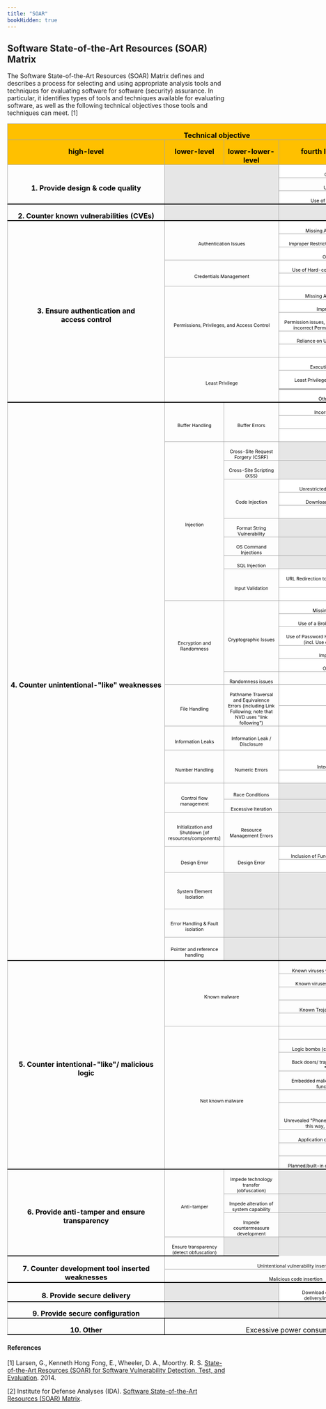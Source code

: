 ```yaml
---
title: "SOAR"
bookHidden: true
---
```

## Software State-of-the-Art Resources (SOAR) Matrix

The Software State-of-the-Art Resources (SOAR) Matrix defines and describes a process for selecting and using appropriate analysis tools and techniques for evaluating software for software (security) assurance. In particular, it identifies types of tools and techniques available for evaluating software, as well as the following technical objectives those tools and techniques can meet. [1]

<div align="center">
        <table class="table table-responsive" style="width:562.35pt;margin-left:-.25pt;border-collapse:collapse">
          <tr style="height:10.75pt">
            <td width=750 colspan=4 valign=top style="width:562.35pt;border:solid #A6A6A6 1.0pt;
border-right:solid windowtext 1.5pt;background:#FFC000;padding:0in 5.4pt 0in 5.4pt;
height:10.75pt">
              <p class=MsoNormal align=center style="margin-bottom:0in;margin-bottom:.0001pt;
text-align:center;line-height:normal"><b><span style="color:black">Technical
                    objective</span></b></p>
            </td>
          </tr>
          <tr style="height:32.35pt">
            <td width=180 valign=top style="width:134.85pt;border:solid #A6A6A6 1.0pt;
border-top:none;background:#FFC000;padding:0in 5.4pt 0in 5.4pt;height:32.35pt">
              <p class=MsoNormal align=center style="margin-bottom:0in;margin-bottom:.0001pt;
text-align:center;line-height:normal"><b><span style="color:black">high-level</span></b></p>
            </td>
            <td width=84 valign=top style="width:63.0pt;border-top:none;border-left:none;
border-bottom:solid #A6A6A6 1.0pt;border-right:solid #A6A6A6 1.0pt;
background:#FFC000;padding:0in 5.4pt 0in 5.4pt;height:32.35pt">
              <p class=MsoNormal align=center style="margin-bottom:0in;margin-bottom:.0001pt;
text-align:center;line-height:normal"><b><span style="color:black">lower-level</span></b></p>
            </td>
            <td width=162 valign=top style="width:121.5pt;border-top:none;border-left:
none;border-bottom:solid #A6A6A6 1.0pt;border-right:solid #A6A6A6 1.0pt;
background:#FFC000;padding:0in 5.4pt 0in 5.4pt;height:32.35pt">
              <p class=MsoNormal align=center style="margin-bottom:0in;margin-bottom:.0001pt;
text-align:center;line-height:normal"><b><span style="color:black">lower-lower-level</span></b></p>
            </td>
            <td width=324 valign=top style="width:243.0pt;border-top:none;border-left:
none;border-bottom:solid #A6A6A6 1.0pt;border-right:solid windowtext 1.5pt;
background:#FFC000;padding:0in 5.4pt 0in 5.4pt;height:32.35pt">
              <p class=MsoNormal align=center style="margin-bottom:0in;margin-bottom:.0001pt;
text-align:center;line-height:normal"><b><span style="color:black">fourth
                    level, based on specific weaknesses)</span></b></p>
            </td>
          </tr>
          <tr style="height:2.5pt">
            <td width=180 rowspan=3 style="width:134.85pt;border-top:none;border-left:
solid #A6A6A6 1.0pt;border-bottom:solid black 1.5pt;border-right:solid #A6A6A6 1.0pt;
padding:0in 5.4pt 0in 5.4pt;height:2.5pt">
              <p class=MsoNormal align=center style="margin-bottom:0in;margin-bottom:.0001pt;
text-align:center;line-height:normal"><b><span style="color:black">1. Provide
                    design &amp; code quality</span></b></p>
            </td>
            <td width=246 colspan=2 rowspan=3 style="width:184.5pt;border-top:none;
border-left:none;border-bottom:solid black 1.5pt;border-right:solid #A6A6A6 1.0pt;
background:#E6E6E6;padding:0in 5.4pt 0in 5.4pt;height:2.5pt"></td>
            <td width=324 valign=bottom style="width:243.0pt;border-top:none;border-left:
none;border-bottom:solid #A6A6A6 1.0pt;border-right:solid windowtext 1.5pt;
background:white;padding:0in 5.4pt 0in 5.4pt;height:2.5pt">
              <p class=MsoNormal align=center style="margin-bottom:0in;margin-bottom:.0001pt;
text-align:center;line-height:normal"><span style="font-size:8.0pt;
color:black">General: Failure to adhere</span></p>
            </td>
          </tr>
          <tr style="height:6.15pt">
            <td width=324 valign=bottom style="width:243.0pt;border-top:none;border-left:
none;border-bottom:solid #A6A6A6 1.0pt;border-right:solid windowtext 1.5pt;
padding:0in 5.4pt 0in 5.4pt;height:6.15pt">
              <p class=MsoNormal align=center style="margin-bottom:0in;margin-bottom:.0001pt;
text-align:center;line-height:normal"><span style="font-size:8.0pt;
color:black">Use of Obsolete Functions</span></p>
            </td>
          </tr>
          <tr style="height:2.5pt">
            <td width=324 valign=bottom style="width:243.0pt;border-top:none;border-left:
none;border-bottom:solid windowtext 1.5pt;border-right:solid windowtext 1.5pt;
background:white;padding:0in 5.4pt 0in 5.4pt;height:2.5pt">
              <p class=MsoNormal align=center style="margin-bottom:0in;margin-bottom:.0001pt;
text-align:center;line-height:normal"><span style="font-size:8.0pt;
color:black">Use of Potentially Dangerous Function</span></p>
            </td>
          </tr>
          <tr style="height:10.65pt">
            <td width=180 style="width:134.85pt;border-top:none;border-left:solid #A6A6A6 1.0pt;
border-bottom:solid windowtext 1.5pt;border-right:solid #A6A6A6 1.0pt;
padding:0in 5.4pt 0in 5.4pt;height:10.65pt">
              <p class=MsoNormal align=center style="margin-bottom:0in;margin-bottom:.0001pt;
text-align:center;line-height:normal"><b><span style="color:black">2. Counter
                    known vulnerabilities (CVEs)</span></b></p>
            </td>
            <td width=246 nowrap colspan=2 valign=bottom style="width:184.5pt;border-top:
none;border-left:none;border-bottom:solid windowtext 1.5pt;border-right:solid #A6A6A6 1.0pt;
background:#E6E6E6;padding:0in 5.4pt 0in 5.4pt;height:10.65pt"></td>
            <td width=324 valign=bottom style="width:243.0pt;border-top:none;border-left:
none;border-bottom:solid windowtext 1.5pt;border-right:solid windowtext 1.5pt;
background:#E6E6E6;padding:0in 5.4pt 0in 5.4pt;height:10.65pt"></td>
          </tr>
          <tr style="height:2.5pt">
            <td width=180 rowspan=13 style="width:134.85pt;border-top:none;border-left:
solid #A6A6A6 1.0pt;border-bottom:solid black 1.5pt;border-right:solid #A6A6A6 1.0pt;
padding:0in 5.4pt 0in 5.4pt;height:2.5pt">
              <p class=MsoNormal align=center style="margin-bottom:0in;margin-bottom:.0001pt;
text-align:center;line-height:normal"><b><span style="color:black">3. Ensure
                    authentication and<br>
                    access control</span></b></p>
            </td>
            <td width=246 colspan=2 rowspan=3 style="width:184.5pt;border-top:none;
border-left:none;border-bottom:solid #A6A6A6 1.0pt;border-right:solid #A6A6A6 1.0pt;
padding:0in 5.4pt 0in 5.4pt;height:2.5pt">
              <p class=MsoNormal align=center style="margin-bottom:0in;margin-bottom:.0001pt;
text-align:center;line-height:normal"><span style="font-size:8.0pt;
color:black">Authentication Issues</span></p>
            </td>
            <td width=324 valign=bottom style="width:243.0pt;border-top:none;border-left:
none;border-bottom:solid #A6A6A6 1.0pt;border-right:solid windowtext 1.5pt;
background:white;padding:0in 5.4pt 0in 5.4pt;height:2.5pt">
              <p class=MsoNormal align=center style="margin-bottom:0in;margin-bottom:.0001pt;
text-align:center;line-height:normal"><span style="font-size:8.0pt;
color:black">Missing Authentication for Critical Function</span></p>
            </td>
          </tr>
          <tr style="height:6.6pt">
            <td width=324 valign=bottom style="width:243.0pt;border-top:none;border-left:
none;border-bottom:solid #A6A6A6 1.0pt;border-right:solid windowtext 1.5pt;
background:white;padding:0in 5.4pt 0in 5.4pt;height:6.6pt">
              <p class=MsoNormal align=center style="margin-bottom:0in;margin-bottom:.0001pt;
text-align:center;line-height:normal"><span style="font-size:8.0pt;
color:black">Improper Restriction of Excessive Authentication Attempts</span></p>
            </td>
          </tr>
          <tr style="height:2.5pt">
            <td width=324 valign=bottom style="width:243.0pt;border-top:none;border-left:
none;border-bottom:solid #A6A6A6 1.0pt;border-right:solid windowtext 1.5pt;
background:white;padding:0in 5.4pt 0in 5.4pt;height:2.5pt">
              <p class=MsoNormal align=center style="margin-bottom:0in;margin-bottom:.0001pt;
text-align:center;line-height:normal"><span style="font-size:8.0pt;
color:black">Other authentication issues</span></p>
            </td>
          </tr>
          <tr style="height:7.5pt">
            <td width=246 colspan=2 rowspan=2 style="width:184.5pt;border-top:none;
border-left:none;border-bottom:solid #A6A6A6 1.0pt;border-right:solid #A6A6A6 1.0pt;
padding:0in 5.4pt 0in 5.4pt;height:7.5pt">
              <p class=MsoNormal align=center style="margin-bottom:0in;margin-bottom:.0001pt;
text-align:center;line-height:normal"><span style="font-size:8.0pt;
color:black">Credentials Management</span></p>
            </td>
            <td width=324 valign=bottom style="width:243.0pt;border-top:none;border-left:
none;border-bottom:solid #A6A6A6 1.0pt;border-right:solid windowtext 1.5pt;
background:white;padding:0in 5.4pt 0in 5.4pt;height:7.5pt">
              <p class=MsoNormal align=center style="margin-bottom:0in;margin-bottom:.0001pt;
text-align:center;line-height:normal"><span style="font-size:8.0pt;
color:black">Use of Hard-coded Credentials (Not put in maliciously)</span></p>
            </td>
          </tr>
          <tr style="height:9.75pt">
            <td width=324 valign=bottom style="width:243.0pt;border-top:none;border-left:
none;border-bottom:solid #A6A6A6 1.0pt;border-right:solid windowtext 1.5pt;
background:white;padding:0in 5.4pt 0in 5.4pt;height:9.75pt">
              <p class=MsoNormal align=center style="margin-bottom:0in;margin-bottom:.0001pt;
text-align:center;line-height:normal"><span style="font-size:8.0pt;
color:black">Other credential issues</span></p>
            </td>
          </tr>
          <tr style="height:3.0pt">
            <td width=246 colspan=2 rowspan=5 style="width:184.5pt;border-top:none;
border-left:none;border-bottom:solid #A6A6A6 1.0pt;border-right:solid #A6A6A6 1.0pt;
padding:0in 5.4pt 0in 5.4pt;height:3.0pt">
              <p class=MsoNormal align=center style="margin-bottom:0in;margin-bottom:.0001pt;
text-align:center;line-height:normal"><span style="font-size:8.0pt;
color:black">Permissions, Privileges, and Access Control</span></p>
            </td>
            <td width=324 valign=bottom style="width:243.0pt;border-top:none;border-left:
none;border-bottom:solid #A6A6A6 1.0pt;border-right:solid windowtext 1.5pt;
background:white;padding:0in 5.4pt 0in 5.4pt;height:3.0pt">
              <p class=MsoNormal align=center style="margin-bottom:0in;margin-bottom:.0001pt;
text-align:center;line-height:normal"><span style="font-size:8.0pt;
color:black">Missing Authorization {Also - design issue}</span></p>
            </td>
          </tr>
          <tr style="height:2.5pt">
            <td width=324 valign=bottom style="width:243.0pt;border-top:none;border-left:
none;border-bottom:solid #A6A6A6 1.0pt;border-right:solid windowtext 1.5pt;
background:white;padding:0in 5.4pt 0in 5.4pt;height:2.5pt">
              <p class=MsoNormal align=center style="margin-bottom:0in;margin-bottom:.0001pt;
text-align:center;line-height:normal"><span style="font-size:8.0pt;
color:black">Improper/Incorrect Authorization</span></p>
            </td>
          </tr>
          <tr style="height:7.5pt">
            <td width=324 valign=bottom style="width:243.0pt;border-top:none;border-left:
none;border-bottom:solid #A6A6A6 1.0pt;border-right:solid windowtext 1.5pt;
background:white;padding:0in 5.4pt 0in 5.4pt;height:7.5pt">
              <p class=MsoNormal align=center style="margin-bottom:0in;margin-bottom:.0001pt;
text-align:center;line-height:normal"><span style="font-size:8.0pt;
color:black">Permission issues, including incorrect default permissions and
                  incorrect Permission Assignment for Critical Resource</span></p>
            </td>
          </tr>
          <tr style="height:2.5pt">
            <td width=324 valign=bottom style="width:243.0pt;border-top:none;border-left:
none;border-bottom:solid #A6A6A6 1.0pt;border-right:solid windowtext 1.5pt;
background:white;padding:0in 5.4pt 0in 5.4pt;height:2.5pt">
              <p class=MsoNormal align=center style="margin-bottom:0in;margin-bottom:.0001pt;
text-align:center;line-height:normal"><span style="font-size:8.0pt;
color:black">Reliance on Untrusted Inputs in a Security Decision</span></p>
            </td>
          </tr>
          <tr style="height:2.5pt">
            <td width=324 valign=bottom style="width:243.0pt;border-top:none;border-left:
none;border-bottom:solid #A6A6A6 1.0pt;border-right:solid windowtext 1.5pt;
background:white;padding:0in 5.4pt 0in 5.4pt;height:2.5pt">
              <p class=MsoNormal align=center style="margin-bottom:0in;margin-bottom:.0001pt;
text-align:center;line-height:normal"><span style="font-size:8.0pt;
color:black">Other failure to enforce</span></p>
            </td>
          </tr>
          <tr style="height:4.35pt">
            <td width=246 colspan=2 rowspan=3 style="width:184.5pt;border-top:none;
border-left:none;border-bottom:solid black 1.5pt;border-right:solid #A6A6A6 1.0pt;
padding:0in 5.4pt 0in 5.4pt;height:4.35pt">
              <p class=MsoNormal align=center style="margin-bottom:0in;margin-bottom:.0001pt;
text-align:center;line-height:normal"><span style="font-size:8.0pt;
color:black">Least Privilege</span></p>
            </td>
            <td width=324 valign=bottom style="width:243.0pt;border-top:none;border-left:
none;border-bottom:solid #A6A6A6 1.0pt;border-right:solid windowtext 1.5pt;
background:white;padding:0in 5.4pt 0in 5.4pt;height:4.35pt">
              <p class=MsoNormal align=center style="margin-bottom:0in;margin-bottom:.0001pt;
text-align:center;line-height:normal"><span style="font-size:8.0pt;
color:black">Execution with Unnecessary Privileges</span></p>
            </td>
          </tr>
          <tr style="height:6.15pt">
            <td width=324 valign=bottom style="width:243.0pt;border-top:none;border-left:
none;border-bottom:solid windowtext 1.0pt;border-right:solid windowtext 1.5pt;
background:white;padding:0in 5.4pt 0in 5.4pt;height:6.15pt">
              <p class=MsoNormal align=center style="margin-bottom:0in;margin-bottom:.0001pt;
text-align:center;line-height:normal"><span style="font-size:8.0pt;
color:black">Least Privilege violation [in implementation, including
                  grandfathering]</span></p>
            </td>
          </tr>
          <tr style="height:12.0pt">
            <td width=324 valign=bottom style="width:243.0pt;border-top:none;border-left:
none;border-bottom:solid windowtext 1.5pt;border-right:solid windowtext 1.5pt;
background:white;padding:0in 5.4pt 0in 5.4pt;height:12.0pt">
              <p class=MsoNormal align=center style="margin-bottom:0in;margin-bottom:.0001pt;
text-align:center;line-height:normal"><span style="font-size:8.0pt;
color:black">Other privilege/sandbox issues</span></p>
            </td>
          </tr>
          <tr style="height:12.9pt">
            <td width=180 nowrap rowspan=32 style="width:134.85pt;border-top:none;
border-left:solid #A6A6A6 1.0pt;border-bottom:solid black 1.5pt;border-right:
solid #A6A6A6 1.0pt;padding:0in 5.4pt 0in 5.4pt;height:12.9pt">
              <p class=MsoNormal align=center style="margin-bottom:0in;margin-bottom:.0001pt;
text-align:center;line-height:normal"><b><span style="color:black">4. Counter
                    unintentional-"like" weaknesses</span></b></p>
            </td>
            <td width=84 rowspan=3 style="width:63.0pt;border-top:none;border-left:none;
border-bottom:solid #A6A6A6 1.0pt;border-right:solid #A6A6A6 1.0pt;
padding:0in 5.4pt 0in 5.4pt;height:12.9pt">
              <p class=MsoNormal align=center style="margin-bottom:0in;margin-bottom:.0001pt;
text-align:center;line-height:normal"><span style="font-size:8.0pt;
color:black">Buffer Handling</span></p>
            </td>
            <td width=162 rowspan=3 style="width:121.5pt;border-top:none;border-left:
none;border-bottom:solid #A6A6A6 1.0pt;border-right:solid #A6A6A6 1.0pt;
padding:0in 5.4pt 0in 5.4pt;height:12.9pt">
              <p class=MsoNormal align=center style="margin-bottom:0in;margin-bottom:.0001pt;
text-align:center;line-height:normal"><span style="font-size:8.0pt;
color:black">Buffer Errors</span></p>
            </td>
            <td width=324 valign=bottom style="width:243.0pt;border-top:none;border-left:
none;border-bottom:solid #A6A6A6 1.0pt;border-right:solid windowtext 1.5pt;
background:white;padding:0in 5.4pt 0in 5.4pt;height:12.9pt">
              <p class=MsoNormal align=center style="margin-bottom:0in;margin-bottom:.0001pt;
text-align:center;line-height:normal"><span style="font-size:8.0pt;
color:black">Incorrect Calculation of Buffer Size</span></p>
            </td>
          </tr>
          <tr style="height:12.0pt">
            <td width=324 valign=bottom style="width:243.0pt;border-top:none;border-left:
none;border-bottom:solid #A6A6A6 1.0pt;border-right:solid windowtext 1.5pt;
background:white;padding:0in 5.4pt 0in 5.4pt;height:12.0pt">
              <p class=MsoNormal align=center style="margin-bottom:0in;margin-bottom:.0001pt;
text-align:center;line-height:normal"><span style="font-size:8.0pt;
color:black">Classic Buffer Overflow</span></p>
            </td>
          </tr>
          <tr style="height:7.5pt">
            <td width=324 valign=bottom style="width:243.0pt;border-top:none;border-left:
none;border-bottom:solid #A6A6A6 1.0pt;border-right:solid windowtext 1.5pt;
background:white;padding:0in 5.4pt 0in 5.4pt;height:7.5pt">
              <p class=MsoNormal align=center style="margin-bottom:0in;margin-bottom:.0001pt;
text-align:center;line-height:normal"><span style="font-size:8.0pt;
color:black">Other</span></p>
            </td>
          </tr>
          <tr style="height:7.5pt">
            <td width=84 rowspan=10 style="width:63.0pt;border-top:none;border-left:none;
border-bottom:solid #A6A6A6 1.0pt;border-right:solid #A6A6A6 1.0pt;
padding:0in 5.4pt 0in 5.4pt;height:7.5pt">
              <p class=MsoNormal align=center style="margin-bottom:0in;margin-bottom:.0001pt;
text-align:center;line-height:normal"><span style="font-size:8.0pt;
color:black">Injection</span></p>
            </td>
            <td width=162 style="width:121.5pt;border-top:none;border-left:none;
border-bottom:solid #A6A6A6 1.0pt;border-right:solid #A6A6A6 1.0pt;
padding:0in 5.4pt 0in 5.4pt;height:7.5pt">
              <p class=MsoNormal align=center style="margin-bottom:0in;margin-bottom:.0001pt;
text-align:center;line-height:normal"><span style="font-size:8.0pt;
color:black">Cross-Site Request Forgery (CSRF)</span></p>
            </td>
            <td width=324 valign=bottom style="width:243.0pt;border-top:none;border-left:
none;border-bottom:solid #A6A6A6 1.0pt;border-right:solid windowtext 1.5pt;
background:#E6E6E6;padding:0in 5.4pt 0in 5.4pt;height:7.5pt"></td>
          </tr>
          <tr style="height:2.5pt">
            <td width=162 style="width:121.5pt;border-top:none;border-left:none;
border-bottom:solid #A6A6A6 1.0pt;border-right:solid #A6A6A6 1.0pt;
padding:0in 5.4pt 0in 5.4pt;height:2.5pt">
              <p class=MsoNormal align=center style="margin-bottom:0in;margin-bottom:.0001pt;
text-align:center;line-height:normal"><span style="font-size:8.0pt;
color:black">Cross-Site Scripting (XSS)</span></p>
            </td>
            <td width=324 valign=bottom style="width:243.0pt;border-top:none;border-left:
none;border-bottom:solid #A6A6A6 1.0pt;border-right:solid windowtext 1.5pt;
background:#E6E6E6;padding:0in 5.4pt 0in 5.4pt;height:2.5pt"></td>
          </tr>
          <tr style="height:2.5pt">
            <td width=162 rowspan=3 style="width:121.5pt;border-top:none;border-left:
none;border-bottom:solid #A6A6A6 1.0pt;border-right:solid #A6A6A6 1.0pt;
padding:0in 5.4pt 0in 5.4pt;height:2.5pt">
              <p class=MsoNormal align=center style="margin-bottom:0in;margin-bottom:.0001pt;
text-align:center;line-height:normal"><span style="font-size:8.0pt;
color:black">Code Injection</span></p>
            </td>
            <td width=324 valign=bottom style="width:243.0pt;border-top:none;border-left:
none;border-bottom:solid #A6A6A6 1.0pt;border-right:solid windowtext 1.5pt;
background:white;padding:0in 5.4pt 0in 5.4pt;height:2.5pt">
              <p class=MsoNormal align=center style="margin-bottom:0in;margin-bottom:.0001pt;
text-align:center;line-height:normal"><span style="font-size:8.0pt;
color:black">Unrestricted Upload of File with Dangerous Type</span></p>
            </td>
          </tr>
          <tr style="height:12.0pt">
            <td width=324 valign=bottom style="width:243.0pt;border-top:none;border-left:
none;border-bottom:solid #A6A6A6 1.0pt;border-right:solid windowtext 1.5pt;
background:white;padding:0in 5.4pt 0in 5.4pt;height:12.0pt">
              <p class=MsoNormal align=center style="margin-bottom:0in;margin-bottom:.0001pt;
text-align:center;line-height:normal"><span style="font-size:8.0pt;
color:black">Download of Code Without Integrity Check</span></p>
            </td>
          </tr>
          <tr style="height:2.5pt">
            <td width=324 valign=bottom style="width:243.0pt;border-top:none;border-left:
none;border-bottom:solid #A6A6A6 1.0pt;border-right:solid windowtext 1.5pt;
background:white;padding:0in 5.4pt 0in 5.4pt;height:2.5pt">
              <p class=MsoNormal align=center style="margin-bottom:0in;margin-bottom:.0001pt;
text-align:center;line-height:normal"><span style="font-size:8.0pt;
color:black">Other code injection</span></p>
            </td>
          </tr>
          <tr style="height:2.5pt">
            <td width=162 style="width:121.5pt;border-top:none;border-left:none;
border-bottom:solid #A6A6A6 1.0pt;border-right:solid #A6A6A6 1.0pt;
padding:0in 5.4pt 0in 5.4pt;height:2.5pt">
              <p class=MsoNormal align=center style="margin-bottom:0in;margin-bottom:.0001pt;
text-align:center;line-height:normal"><span style="font-size:8.0pt;
color:black">Format String Vulnerability</span></p>
            </td>
            <td width=324 valign=bottom style="width:243.0pt;border-top:none;border-left:
none;border-bottom:solid #A6A6A6 1.0pt;border-right:solid windowtext 1.5pt;
background:#E6E6E6;padding:0in 5.4pt 0in 5.4pt;height:2.5pt"></td>
          </tr>
          <tr style="height:2.5pt">
            <td width=162 style="width:121.5pt;border-top:none;border-left:none;
border-bottom:solid #A6A6A6 1.0pt;border-right:solid #A6A6A6 1.0pt;
padding:0in 5.4pt 0in 5.4pt;height:2.5pt">
              <p class=MsoNormal align=center style="margin-bottom:0in;margin-bottom:.0001pt;
text-align:center;line-height:normal"><span style="font-size:8.0pt;
color:black">OS Command Injections</span></p>
            </td>
            <td width=324 valign=bottom style="width:243.0pt;border-top:none;border-left:
none;border-bottom:solid #A6A6A6 1.0pt;border-right:solid windowtext 1.5pt;
background:#E6E6E6;padding:0in 5.4pt 0in 5.4pt;height:2.5pt"></td>
          </tr>
          <tr style="height:2.5pt">
            <td width=162 style="width:121.5pt;border-top:none;border-left:none;
border-bottom:solid #A6A6A6 1.0pt;border-right:solid #A6A6A6 1.0pt;
padding:0in 5.4pt 0in 5.4pt;height:2.5pt">
              <p class=MsoNormal align=center style="margin-bottom:0in;margin-bottom:.0001pt;
text-align:center;line-height:normal"><span style="font-size:8.0pt;
color:black">SQL Injection</span></p>
            </td>
            <td width=324 valign=bottom style="width:243.0pt;border-top:none;border-left:
none;border-bottom:solid #A6A6A6 1.0pt;border-right:solid windowtext 1.5pt;
background:#E6E6E6;padding:0in 5.4pt 0in 5.4pt;height:2.5pt"></td>
          </tr>
          <tr style="height:7.5pt">
            <td width=162 rowspan=2 style="width:121.5pt;border-top:none;border-left:
none;border-bottom:solid #A6A6A6 1.0pt;border-right:solid #A6A6A6 1.0pt;
padding:0in 5.4pt 0in 5.4pt;height:7.5pt">
              <p class=MsoNormal align=center style="margin-bottom:0in;margin-bottom:.0001pt;
text-align:center;line-height:normal"><span style="font-size:8.0pt;
color:black">Input Validation</span></p>
            </td>
            <td width=324 valign=bottom style="width:243.0pt;border-top:none;border-left:
none;border-bottom:solid #A6A6A6 1.0pt;border-right:solid windowtext 1.5pt;
background:white;padding:0in 5.4pt 0in 5.4pt;height:7.5pt">
              <p class=MsoNormal align=center style="margin-bottom:0in;margin-bottom:.0001pt;
text-align:center;line-height:normal"><span style="font-size:8.0pt;
color:black">URL Redirection to Untrusted Site ("Open Redirect") [child of
                  CWE-20]</span></p>
            </td>
          </tr>
          <tr style="height:8.4pt">
            <td width=324 valign=bottom style="width:243.0pt;border-top:none;border-left:
none;border-bottom:solid #A6A6A6 1.0pt;border-right:solid windowtext 1.5pt;
background:white;padding:0in 5.4pt 0in 5.4pt;height:8.4pt">
              <p class=MsoNormal align=center style="margin-bottom:0in;margin-bottom:.0001pt;
text-align:center;line-height:normal"><span style="font-size:8.0pt;
color:black">Other input validation</span></p>
            </td>
          </tr>
          <tr style="height:2.5pt">
            <td width=84 rowspan=6 style="width:63.0pt;border-top:none;border-left:none;
border-bottom:solid #A6A6A6 1.0pt;border-right:solid #A6A6A6 1.0pt;
padding:0in 5.4pt 0in 5.4pt;height:2.5pt">
              <p class=MsoNormal align=center style="margin-bottom:0in;margin-bottom:.0001pt;
text-align:center;line-height:normal"><span style="font-size:8.0pt;
color:black">Encryption and Randomness</span></p>
            </td>
            <td width=162 rowspan=5 style="width:121.5pt;border-top:none;border-left:
none;border-bottom:solid #A6A6A6 1.0pt;border-right:solid #A6A6A6 1.0pt;
padding:0in 5.4pt 0in 5.4pt;height:2.5pt">
              <p class=MsoNormal align=center style="margin-bottom:0in;margin-bottom:.0001pt;
text-align:center;line-height:normal"><span style="font-size:8.0pt;
color:black">Cryptographic Issues</span></p>
            </td>
            <td width=324 valign=bottom style="width:243.0pt;border-top:none;border-left:
none;border-bottom:solid #A6A6A6 1.0pt;border-right:solid windowtext 1.5pt;
background:white;padding:0in 5.4pt 0in 5.4pt;height:2.5pt">
              <p class=MsoNormal align=center style="margin-bottom:0in;margin-bottom:.0001pt;
text-align:center;line-height:normal"><span style="font-size:8.0pt;
color:black">Missing Encryption of Sensitive Data</span></p>
            </td>
          </tr>
          <tr style="height:7.5pt">
            <td width=324 valign=bottom style="width:243.0pt;border-top:none;border-left:
none;border-bottom:solid #A6A6A6 1.0pt;border-right:solid windowtext 1.5pt;
background:white;padding:0in 5.4pt 0in 5.4pt;height:7.5pt">
              <p class=MsoNormal align=center style="margin-bottom:0in;margin-bottom:.0001pt;
text-align:center;line-height:normal"><span style="font-size:8.0pt;
color:black">Use of a Broken or Risky Cryptographic Algorithm</span></p>
            </td>
          </tr>
          <tr style="height:17.85pt">
            <td width=324 valign=bottom style="width:243.0pt;border-top:none;border-left:
none;border-bottom:solid #A6A6A6 1.0pt;border-right:solid windowtext 1.5pt;
background:white;padding:0in 5.4pt 0in 5.4pt;height:17.85pt">
              <p class=MsoNormal align=center style="margin-bottom:0in;margin-bottom:.0001pt;
text-align:center;line-height:normal"><span style="font-size:8.0pt;
color:black">Use of Password Hash With Insufficient Computational Effort
                  (incl. Use of a One-Way Hash without a Salt)</span></p>
            </td>
          </tr>
          <tr style="height:2.5pt">
            <td width=324 valign=bottom style="width:243.0pt;border-top:none;border-left:
none;border-bottom:solid #A6A6A6 1.0pt;border-right:solid windowtext 1.5pt;
background:white;padding:0in 5.4pt 0in 5.4pt;height:2.5pt">
              <p class=MsoNormal align=center style="margin-bottom:0in;margin-bottom:.0001pt;
text-align:center;line-height:normal"><span style="font-size:8.0pt;
color:black">Improper Certificate Validation</span></p>
            </td>
          </tr>
          <tr style="height:2.5pt">
            <td width=324 valign=bottom style="width:243.0pt;border-top:none;border-left:
none;border-bottom:solid #A6A6A6 1.0pt;border-right:solid windowtext 1.5pt;
background:white;padding:0in 5.4pt 0in 5.4pt;height:2.5pt">
              <p class=MsoNormal align=center style="margin-bottom:0in;margin-bottom:.0001pt;
text-align:center;line-height:normal"><span style="font-size:8.0pt;
color:black">Other cryptographic issues</span></p>
            </td>
          </tr>
          <tr style="height:4.35pt">
            <td width=162 style="width:121.5pt;border-top:none;border-left:none;
border-bottom:solid #A6A6A6 1.0pt;border-right:solid #A6A6A6 1.0pt;
padding:0in 5.4pt 0in 5.4pt;height:4.35pt">
              <p class=MsoNormal align=center style="margin-bottom:0in;margin-bottom:.0001pt;
text-align:center;line-height:normal"><span style="font-size:8.0pt;
color:black">Randomness issues</span></p>
            </td>
            <td width=324 nowrap valign=bottom style="width:243.0pt;border:none;
border-right:solid windowtext 1.5pt;padding:0in 5.4pt 0in 5.4pt;height:4.35pt"></td>
          </tr>
          <tr style="height:6.15pt">
            <td width=84 rowspan=2 style="width:63.0pt;border-top:none;border-left:none;
border-bottom:solid #A6A6A6 1.0pt;border-right:solid #A6A6A6 1.0pt;
padding:0in 5.4pt 0in 5.4pt;height:6.15pt">
              <p class=MsoNormal align=center style="margin-bottom:0in;margin-bottom:.0001pt;
text-align:center;line-height:normal"><span style="font-size:8.0pt;
color:black">File Handling</span></p>
            </td>
            <td width=162 rowspan=2 style="width:121.5pt;border-top:none;border-left:
none;border-bottom:solid #A6A6A6 1.0pt;border-right:solid #A6A6A6 1.0pt;
padding:0in 5.4pt 0in 5.4pt;height:6.15pt">
              <p class=MsoNormal align=center style="margin-bottom:0in;margin-bottom:.0001pt;
text-align:center;line-height:normal"><span style="font-size:8.0pt;
color:black">Pathname Traversal and Equivalence Errors (including Link
                  Following; note that NVD uses &quot;link following&quot;)</span></p>
            </td>
            <td width=324 valign=bottom style="width:243.0pt;border-top:solid #A6A6A6 1.0pt;
border-left:none;border-bottom:solid #A6A6A6 1.0pt;border-right:solid windowtext 1.5pt;
background:white;padding:0in 5.4pt 0in 5.4pt;height:6.15pt">
              <p class=MsoNormal align=center style="margin-bottom:0in;margin-bottom:.0001pt;
text-align:center;line-height:normal"><span style="font-size:8.0pt;
color:black">Path Traversal</span></p>
            </td>
          </tr>
          <tr style="height:9.75pt">
            <td width=324 valign=bottom style="width:243.0pt;border-top:none;border-left:
none;border-bottom:solid #A6A6A6 1.0pt;border-right:solid windowtext 1.5pt;
background:white;padding:0in 5.4pt 0in 5.4pt;height:9.75pt">
              <p class=MsoNormal align=center style="margin-bottom:0in;margin-bottom:.0001pt;
text-align:center;line-height:normal"><span style="font-size:8.0pt;
color:black">Other</span></p>
            </td>
          </tr>
          <tr style="height:41.25pt">
            <td width=84 style="width:63.0pt;border-top:none;border-left:none;border-bottom:
solid #A6A6A6 1.0pt;border-right:solid #A6A6A6 1.0pt;padding:0in 5.4pt 0in 5.4pt;
height:41.25pt">
              <p class=MsoNormal align=center style="margin-bottom:0in;margin-bottom:.0001pt;
text-align:center;line-height:normal"><span style="font-size:8.0pt;
color:black">Information Leaks</span></p>
            </td>
            <td width=162 style="width:121.5pt;border-top:none;border-left:none;
border-bottom:solid #A6A6A6 1.0pt;border-right:solid #A6A6A6 1.0pt;
padding:0in 5.4pt 0in 5.4pt;height:41.25pt">
              <p class=MsoNormal align=center style="margin-bottom:0in;margin-bottom:.0001pt;
text-align:center;line-height:normal"><span style="font-size:8.0pt;
color:black">Information Leak / Disclosure</span></p>
            </td>
            <td width=324 valign=bottom style="width:243.0pt;border-top:none;border-left:
none;border-bottom:solid #A6A6A6 1.0pt;border-right:solid windowtext 1.5pt;
background:white;padding:0in 5.4pt 0in 5.4pt;height:41.25pt"></td>
          </tr>
          <tr style="height:34.5pt">
            <td width=84 rowspan=2 style="width:63.0pt;border-top:none;border-left:none;
border-bottom:solid #A6A6A6 1.0pt;border-right:solid #A6A6A6 1.0pt;
padding:0in 5.4pt 0in 5.4pt;height:34.5pt">
              <p class=MsoNormal align=center style="margin-bottom:0in;margin-bottom:.0001pt;
text-align:center;line-height:normal"><span style="font-size:8.0pt;
color:black">Number Handling</span></p>
            </td>
            <td width=162 rowspan=2 style="width:121.5pt;border-top:none;border-left:
none;border-bottom:solid #A6A6A6 1.0pt;border-right:solid #A6A6A6 1.0pt;
padding:0in 5.4pt 0in 5.4pt;height:34.5pt">
              <p class=MsoNormal align=center style="margin-bottom:0in;margin-bottom:.0001pt;
text-align:center;line-height:normal"><span style="font-size:8.0pt;
color:black">Numeric Errors</span></p>
            </td>
            <td width=324 valign=bottom style="width:243.0pt;border-top:none;border-left:
none;border-bottom:solid #A6A6A6 1.0pt;border-right:solid windowtext 1.5pt;
background:white;padding:0in 5.4pt 0in 5.4pt;height:34.5pt">
              <p class=MsoNormal align=center style="margin-bottom:0in;margin-bottom:.0001pt;
text-align:center;line-height:normal"><span style="font-size:8.0pt;
color:black">Integer Overflow or Wraparound</span></p>
            </td>
          </tr>
          <tr style="height:2.5pt">
            <td width=324 valign=bottom style="width:243.0pt;border-top:none;border-left:
none;border-bottom:solid #A6A6A6 1.0pt;border-right:solid windowtext 1.5pt;
background:white;padding:0in 5.4pt 0in 5.4pt;height:2.5pt">
              <p class=MsoNormal align=center style="margin-bottom:0in;margin-bottom:.0001pt;
text-align:center;line-height:normal"><span style="font-size:8.0pt;
color:black">Other</span></p>
            </td>
          </tr>
          <tr style="height:27.75pt">
            <td width=84 rowspan=2 style="width:63.0pt;border-top:none;border-left:none;
border-bottom:solid #A6A6A6 1.0pt;border-right:solid #A6A6A6 1.0pt;
padding:0in 5.4pt 0in 5.4pt;height:27.75pt">
              <p class=MsoNormal align=center style="margin-bottom:0in;margin-bottom:.0001pt;
text-align:center;line-height:normal"><span style="font-size:8.0pt;
color:black">Control flow management</span></p>
            </td>
            <td width=162 style="width:121.5pt;border-top:none;border-left:none;
border-bottom:solid #A6A6A6 1.0pt;border-right:solid #A6A6A6 1.0pt;
padding:0in 5.4pt 0in 5.4pt;height:27.75pt">
              <p class=MsoNormal align=center style="margin-bottom:0in;margin-bottom:.0001pt;
text-align:center;line-height:normal"><span style="font-size:8.0pt;
color:black">Race Conditions</span></p>
            </td>
            <td width=324 valign=bottom style="width:243.0pt;border-top:none;border-left:
none;border-bottom:solid #A6A6A6 1.0pt;border-right:solid windowtext 1.5pt;
background:#E6E6E6;padding:0in 5.4pt 0in 5.4pt;height:27.75pt"></td>
          </tr>
          <tr style="height:2.5pt">
            <td width=162 style="width:121.5pt;border-top:none;border-left:none;
border-bottom:solid #A6A6A6 1.0pt;border-right:solid #A6A6A6 1.0pt;
padding:0in 5.4pt 0in 5.4pt;height:2.5pt">
              <p class=MsoNormal align=center style="margin-bottom:0in;margin-bottom:.0001pt;
text-align:center;line-height:normal"><span style="font-size:8.0pt;
color:black">Excessive Iteration</span></p>
            </td>
            <td width=324 valign=bottom style="width:243.0pt;border-top:none;border-left:
none;border-bottom:solid #A6A6A6 1.0pt;border-right:solid windowtext 1.5pt;
background:#E6E6E6;padding:0in 5.4pt 0in 5.4pt;height:2.5pt"></td>
          </tr>
          <tr style="height:58.35pt">
            <td width=84 style="width:63.0pt;border-top:none;border-left:none;border-bottom:
solid #A6A6A6 1.0pt;border-right:solid #A6A6A6 1.0pt;padding:0in 5.4pt 0in 5.4pt;
height:58.35pt">
              <p class=MsoNormal align=center style="margin-bottom:0in;margin-bottom:.0001pt;
text-align:center;line-height:normal"><span style="font-size:8.0pt;
color:black">Initialization and Shutdown [of resources/components]</span></p>
            </td>
            <td width=162 style="width:121.5pt;border-top:none;border-left:none;
border-bottom:solid #A6A6A6 1.0pt;border-right:solid #A6A6A6 1.0pt;
padding:0in 5.4pt 0in 5.4pt;height:58.35pt">
              <p class=MsoNormal align=center style="margin-bottom:0in;margin-bottom:.0001pt;
text-align:center;line-height:normal"><span style="font-size:8.0pt;
color:black">Resource Management Errors</span></p>
            </td>
            <td width=324 valign=bottom style="width:243.0pt;border-top:none;border-left:
none;border-bottom:solid #A6A6A6 1.0pt;border-right:solid windowtext 1.5pt;
background:#E6E6E6;padding:0in 5.4pt 0in 5.4pt;height:58.35pt"></td>
          </tr>
          <tr style="height:12.9pt">
            <td width=84 rowspan=2 style="width:63.0pt;border-top:none;border-left:none;
border-bottom:solid #A6A6A6 1.0pt;border-right:solid #A6A6A6 1.0pt;
padding:0in 5.4pt 0in 5.4pt;height:12.9pt">
              <p class=MsoNormal align=center style="margin-bottom:0in;margin-bottom:.0001pt;
text-align:center;line-height:normal"><span style="font-size:8.0pt;
color:black">Design Error</span></p>
            </td>
            <td width=162 rowspan=2 style="width:121.5pt;border-top:none;border-left:
none;border-bottom:solid #A6A6A6 1.0pt;border-right:solid #A6A6A6 1.0pt;
padding:0in 5.4pt 0in 5.4pt;height:12.9pt">
              <p class=MsoNormal align=center style="margin-bottom:0in;margin-bottom:.0001pt;
text-align:center;line-height:normal"><span style="font-size:8.0pt;
color:black">Design Error</span></p>
            </td>
            <td width=324 valign=bottom style="width:243.0pt;border-top:none;border-left:
none;border-bottom:solid #A6A6A6 1.0pt;border-right:solid windowtext 1.5pt;
background:white;padding:0in 5.4pt 0in 5.4pt;height:12.9pt">
              <p class=MsoNormal align=center style="margin-bottom:0in;margin-bottom:.0001pt;
text-align:center;line-height:normal"><span style="font-size:8.0pt;
color:black">Inclusion of Functionality from Untrusted Control Sphere</span></p>
            </td>
          </tr>
          <tr style="height:8.4pt">
            <td width=324 valign=bottom style="width:243.0pt;border-top:none;border-left:
none;border-bottom:solid #A6A6A6 1.0pt;border-right:solid windowtext 1.5pt;
background:white;padding:0in 5.4pt 0in 5.4pt;height:8.4pt">
              <p class=MsoNormal align=center style="margin-bottom:0in;margin-bottom:.0001pt;
text-align:center;line-height:normal"><span style="font-size:8.0pt;
color:black">Other design errors</span></p>
            </td>
          </tr>
          <tr style="height:63.0pt">
            <td width=84 style="width:63.0pt;border-top:none;border-left:none;border-bottom:
solid #A6A6A6 1.0pt;border-right:solid #A6A6A6 1.0pt;padding:0in 5.4pt 0in 5.4pt;
height:63.0pt">
              <p class=MsoNormal align=center style="margin-bottom:0in;margin-bottom:.0001pt;
text-align:center;line-height:normal"><span style="font-size:8.0pt;
color:black">System Element Isolation</span></p>
            </td>
            <td width=162 style="width:121.5pt;border-top:none;border-left:none;
border-bottom:solid #A6A6A6 1.0pt;border-right:solid #A6A6A6 1.0pt;
background:#E6E6E6;padding:0in 5.4pt 0in 5.4pt;height:63.0pt"></td>
            <td width=324 valign=bottom style="width:243.0pt;border-top:none;border-left:
none;border-bottom:solid #A6A6A6 1.0pt;border-right:solid windowtext 1.5pt;
background:#E6E6E6;padding:0in 5.4pt 0in 5.4pt;height:63.0pt"></td>
          </tr>
          <tr style="height:48.4pt">
            <td width=84 style="width:63.0pt;border-top:none;border-left:none;border-bottom:
solid #A6A6A6 1.0pt;border-right:solid #A6A6A6 1.0pt;padding:0in 5.4pt 0in 5.4pt;
height:48.4pt">
              <p class=MsoNormal align=center style="margin-bottom:0in;margin-bottom:.0001pt;
text-align:center;line-height:normal"><span style="font-size:8.0pt;
color:black">Error Handling &amp; Fault isolation</span></p>
            </td>
            <td width=162 valign=bottom style="width:121.5pt;border-top:none;border-left:
none;border-bottom:solid #A6A6A6 1.0pt;border-right:solid #A6A6A6 1.0pt;
background:#E6E6E6;padding:0in 5.4pt 0in 5.4pt;height:48.4pt"></td>
            <td width=324 valign=bottom style="width:243.0pt;border-top:none;border-left:
none;border-bottom:solid #A6A6A6 1.0pt;border-right:solid windowtext 1.5pt;
background:#E6E6E6;padding:0in 5.4pt 0in 5.4pt;height:48.4pt"></td>
          </tr>
          <tr style="height:40.5pt">
            <td width=84 style="width:63.0pt;border-top:none;border-left:none;border-bottom:
solid windowtext 1.5pt;border-right:solid #A6A6A6 1.0pt;padding:0in 5.4pt 0in 5.4pt;
height:40.5pt">
              <p class=MsoNormal align=center style="margin-bottom:0in;margin-bottom:.0001pt;
text-align:center;line-height:normal"><span style="font-size:8.0pt;
color:black">Pointer and reference handling</span></p>
            </td>
            <td width=162 valign=bottom style="width:121.5pt;border-top:none;border-left:
none;border-bottom:solid windowtext 1.5pt;border-right:solid #A6A6A6 1.0pt;
background:#E6E6E6;padding:0in 5.4pt 0in 5.4pt;height:40.5pt"></td>
            <td width=324 valign=bottom style="width:243.0pt;border-top:none;border-left:
none;border-bottom:solid windowtext 1.5pt;border-right:solid windowtext 1.5pt;
background:#E6E6E6;padding:0in 5.4pt 0in 5.4pt;height:40.5pt"></td>
          </tr>
          <tr style="height:2.5pt">
            <td width=180 rowspan=14 style="width:134.85pt;border-top:none;border-left:
solid #A6A6A6 1.0pt;border-bottom:solid black 1.5pt;border-right:solid #A6A6A6 1.0pt;
padding:0in 5.4pt 0in 5.4pt;height:2.5pt">
              <p class=MsoNormal align=center style="margin-bottom:0in;margin-bottom:.0001pt;
text-align:center;line-height:normal"><b><span style="color:black">5. Counter
                    intentional-&quot;like&quot;/ malicious logic</span></b></p>
            </td>
            <td width=246 colspan=2 rowspan=5 style="width:184.5pt;border-top:none;
border-left:none;border-bottom:solid #A6A6A6 1.0pt;border-right:solid #A6A6A6 1.0pt;
padding:0in 5.4pt 0in 5.4pt;height:2.5pt">
              <p class=MsoNormal align=center style="margin-bottom:0in;margin-bottom:.0001pt;
text-align:center;line-height:normal"><span style="font-size:8.0pt;
color:black">Known malware</span></p>
            </td>
            <td width=324 valign=top style="width:243.0pt;border-top:none;border-left:
none;border-bottom:solid #A6A6A6 1.0pt;border-right:solid windowtext 1.5pt;
padding:0in 5.4pt 0in 5.4pt;height:2.5pt">
              <p class=MsoNormal align=center style="margin-bottom:0in;margin-bottom:.0001pt;
text-align:center;line-height:normal"><span style="font-size:8.0pt;
color:black">Known viruses without polymorphic/metamorphic code</span></p>
            </td>
          </tr>
          <tr style="height:2.5pt">
            <td width=324 valign=bottom style="width:243.0pt;border-top:none;border-left:
none;border-bottom:solid #A6A6A6 1.0pt;border-right:solid windowtext 1.5pt;
padding:0in 5.4pt 0in 5.4pt;height:2.5pt">
              <p class=MsoNormal align=center style="margin-bottom:0in;margin-bottom:.0001pt;
text-align:center;line-height:normal"><span style="font-size:8.0pt;
color:black">Known viruses with polymorphic/metamorphic code</span></p>
            </td>
          </tr>
          <tr style="height:2.5pt">
            <td width=324 valign=bottom style="width:243.0pt;border-top:none;border-left:
none;border-bottom:solid #A6A6A6 1.0pt;border-right:solid windowtext 1.5pt;
padding:0in 5.4pt 0in 5.4pt;height:2.5pt">
              <p class=MsoNormal align=center style="margin-bottom:0in;margin-bottom:.0001pt;
text-align:center;line-height:normal"><span style="font-size:8.0pt;
color:black">Known Worms</span></p>
            </td>
          </tr>
          <tr style="height:2.5pt">
            <td width=324 valign=bottom style="width:243.0pt;border-top:none;border-left:
none;border-bottom:solid #A6A6A6 1.0pt;border-right:solid windowtext 1.5pt;
padding:0in 5.4pt 0in 5.4pt;height:2.5pt">
              <p class=MsoNormal align=center style="margin-bottom:0in;margin-bottom:.0001pt;
text-align:center;line-height:normal"><span style="font-size:8.0pt;
color:black">Known Trojan horses (rootkits, key loggers, etc.)</span></p>
            </td>
          </tr>
          <tr style="height:2.5pt">
            <td width=324 valign=bottom style="width:243.0pt;border-top:none;border-left:
none;border-bottom:solid #A6A6A6 1.0pt;border-right:solid windowtext 1.5pt;
padding:0in 5.4pt 0in 5.4pt;height:2.5pt">
              <p class=MsoNormal align=center style="margin-bottom:0in;margin-bottom:.0001pt;
text-align:center;line-height:normal"><span style="font-size:8.0pt;
color:black">Other</span></p>
            </td>
          </tr>
          <tr style="height:2.5pt">
            <td width=246 colspan=2 rowspan=9 style="width:184.5pt;border-top:none;
border-left:none;border-bottom:solid black 1.5pt;border-right:solid #A6A6A6 1.0pt;
padding:0in 5.4pt 0in 5.4pt;height:2.5pt">
              <p class=MsoNormal align=center style="margin-bottom:0in;margin-bottom:.0001pt;
text-align:center;line-height:normal"><span style="font-size:8.0pt;
color:black">Not known malware</span></p>
            </td>
            <td width=324 valign=bottom style="width:243.0pt;border-top:none;border-left:
none;border-bottom:solid #A6A6A6 1.0pt;border-right:solid windowtext 1.5pt;
padding:0in 5.4pt 0in 5.4pt;height:2.5pt">
              <p class=MsoNormal align=center style="margin-bottom:0in;margin-bottom:.0001pt;
text-align:center;line-height:normal"><span style="font-size:8.0pt;
color:black">Time bombs</span></p>
            </td>
          </tr>
          <tr style="height:7.5pt">
            <td width=324 valign=bottom style="width:243.0pt;border-top:none;border-left:
none;border-bottom:solid #A6A6A6 1.0pt;border-right:solid windowtext 1.5pt;
padding:0in 5.4pt 0in 5.4pt;height:7.5pt">
              <p class=MsoNormal align=center style="margin-bottom:0in;margin-bottom:.0001pt;
text-align:center;line-height:normal"><span style="font-size:8.0pt;
color:black">Logic bombs (condition other than time triggers failure)</span></p>
            </td>
          </tr>
          <tr style="height:3.0pt">
            <td width=324 valign=bottom style="width:243.0pt;border-top:none;border-left:
none;border-bottom:solid #A6A6A6 1.0pt;border-right:solid windowtext 1.5pt;
padding:0in 5.4pt 0in 5.4pt;height:3.0pt">
              <p class=MsoNormal align=center style="margin-bottom:0in;margin-bottom:.0001pt;
text-align:center;line-height:normal"><span style="font-size:8.0pt;
color:black">Back doors/ trap doors (ways to get in, e.g., ports, fixed
                  *undoc* passwords, etc.)</span></p>
            </td>
          </tr>
          <tr style="height:9.75pt">
            <td width=324 valign=bottom style="width:243.0pt;border-top:none;border-left:
none;border-bottom:solid #A6A6A6 1.0pt;border-right:solid windowtext 1.5pt;
padding:0in 5.4pt 0in 5.4pt;height:9.75pt">
              <p class=MsoNormal align=center style="margin-bottom:0in;margin-bottom:.0001pt;
text-align:center;line-height:normal"><span style="font-size:8.0pt;
color:black">Embedded malicious logic, e.g., Trojan horse (additional
                  functionality not desired by user)</span></p>
            </td>
          </tr>
          <tr style="height:2.5pt">
            <td width=324 valign=bottom style="width:243.0pt;border-top:none;border-left:
none;border-bottom:solid #A6A6A6 1.0pt;border-right:solid windowtext 1.5pt;
padding:0in 5.4pt 0in 5.4pt;height:2.5pt">
              <p class=MsoNormal align=center style="margin-bottom:0in;margin-bottom:.0001pt;
text-align:center;line-height:normal"><span style="font-size:8.0pt;
color:black">Spyware</span></p>
            </td>
          </tr>
          <tr style="height:45.75pt">
            <td width=324 valign=bottom style="width:243.0pt;border-top:none;border-left:
none;border-bottom:solid #A6A6A6 1.0pt;border-right:solid windowtext 1.5pt;
padding:0in 5.4pt 0in 5.4pt;height:45.75pt">
              <p class=MsoNormal align=center style="margin-bottom:0in;margin-bottom:.0001pt;
text-align:center;line-height:normal"><span style="font-size:8.0pt;
color:black">Unrevealed &quot;Phone home&quot; control (Note: Updates can be
                  used this way, but are not necessarily malicious)</span></p>
            </td>
          </tr>
          <tr style="height:23.25pt">
            <td width=324 valign=bottom style="width:243.0pt;border:none;border-right:
solid windowtext 1.5pt;padding:0in 5.4pt 0in 5.4pt;height:23.25pt">
              <p class=MsoNormal align=center style="margin-bottom:0in;margin-bottom:.0001pt;
text-align:center;line-height:normal"><span style="font-size:8.0pt;
color:black">Application collusion (other than covert channels)</span></p>
            </td>
          </tr>
          <tr style="height:2.5pt">
            <td width=324 valign=bottom style="width:243.0pt;border-top:solid #A6A6A6 1.0pt;
border-left:none;border-bottom:none;border-right:solid windowtext 1.5pt;
padding:0in 5.4pt 0in 5.4pt;height:2.5pt">
              <p class=MsoNormal align=center style="margin-bottom:0in;margin-bottom:.0001pt;
text-align:center;line-height:normal"><span style="font-size:8.0pt;
color:black">Covert channel</span></p>
            </td>
          </tr>
          <tr style="height:2.5pt">
            <td width=324 valign=bottom style="width:243.0pt;border-top:solid #A6A6A6 1.0pt;
border-left:none;border-bottom:solid windowtext 1.5pt;border-right:solid windowtext 1.5pt;
padding:0in 5.4pt 0in 5.4pt;height:2.5pt">
              <p class=MsoNormal align=center style="margin-bottom:0in;margin-bottom:.0001pt;
text-align:center;line-height:normal"><span style="font-size:8.0pt;
color:black">Planned/built-in obsolesence not revealed to user/acquirer</span></p>
            </td>
          </tr>
          <tr style="height:3.9pt">
            <td width=180 rowspan=4 style="width:134.85pt;border-top:none;border-left:
solid #A6A6A6 1.0pt;border-bottom:solid black 1.5pt;border-right:solid #A6A6A6 1.0pt;
padding:0in 5.4pt 0in 5.4pt;height:3.9pt">
              <p class=MsoNormal align=center style="margin-bottom:0in;margin-bottom:.0001pt;
text-align:center;line-height:normal"><b><span style="color:black">6. Provide
                    anti-tamper and ensure transparency</span></b></p>
            </td>
            <td width=84 rowspan=3 style="width:63.0pt;border:none;padding:0in 5.4pt 0in 5.4pt;
height:3.9pt">
              <p class=MsoNormal align=center style="margin-bottom:0in;margin-bottom:.0001pt;
text-align:center;line-height:normal"><span style="font-size:8.0pt;
color:black">Anti-tamper</span></p>
            </td>
            <td width=162 valign=bottom style="width:121.5pt;border-top:none;border-left:
solid #A6A6A6 1.0pt;border-bottom:none;border-right:solid #A6A6A6 1.0pt;
padding:0in 5.4pt 0in 5.4pt;height:3.9pt">
              <p class=MsoNormal align=center style="margin-bottom:0in;margin-bottom:.0001pt;
text-align:center;line-height:normal"><span style="font-size:8.0pt;
color:black">Impede technology transfer (obfuscation)</span></p>
            </td>
            <td width=324 style="width:243.0pt;border:none;border-right:solid windowtext 1.5pt;
background:#E6E6E6;padding:0in 5.4pt 0in 5.4pt;height:3.9pt"></td>
          </tr>
          <tr style="height:2.5pt">
            <td width=162 style="width:121.5pt;border:solid #A6A6A6 1.0pt;border-right:
none;padding:0in 5.4pt 0in 5.4pt;height:2.5pt">
              <p class=MsoNormal align=center style="margin-bottom:0in;margin-bottom:.0001pt;
text-align:center;line-height:normal"><span style="font-size:8.0pt;
color:black">Impede alteration of system capability</span></p>
            </td>
            <td width=324 style="width:243.0pt;border:solid #A6A6A6 1.0pt;border-right:
solid windowtext 1.5pt;background:#E6E6E6;padding:0in 5.4pt 0in 5.4pt;
height:2.5pt"></td>
          </tr>
          <tr style="height:2.5pt">
            <td width=162 style="width:121.5pt;border:solid #A6A6A6 1.0pt;border-top:
none;padding:0in 5.4pt 0in 5.4pt;height:2.5pt">
              <p class=MsoNormal align=center style="margin-bottom:0in;margin-bottom:.0001pt;
text-align:center;line-height:normal"><span style="font-size:8.0pt;
color:black">Impede countermeasure development</span></p>
            </td>
            <td width=324 style="width:243.0pt;border-top:none;border-left:none;
border-bottom:solid #A6A6A6 1.0pt;border-right:solid windowtext 1.5pt;
background:#E6E6E6;padding:0in 5.4pt 0in 5.4pt;height:2.5pt"></td>
          </tr>
          <tr style="height:2.5pt">
            <td width=84 style="width:63.0pt;border-top:solid #A6A6A6 1.0pt;border-left:
none;border-bottom:solid windowtext 1.5pt;border-right:solid #A6A6A6 1.0pt;
padding:0in 5.4pt 0in 5.4pt;height:2.5pt">
              <p class=MsoNormal align=center style="margin-bottom:0in;margin-bottom:.0001pt;
text-align:center;line-height:normal"><span style="font-size:8.0pt;
color:black">Ensure transparency (detect obfuscation)</span></p>
            </td>
            <td width=162 style="width:121.5pt;border-top:none;border-left:none;
border-bottom:solid windowtext 1.5pt;border-right:solid #A6A6A6 1.0pt;
background:#E6E6E6;padding:0in 5.4pt 0in 5.4pt;height:2.5pt"></td>
            <td width=324 style="width:243.0pt;border:none;border-right:solid windowtext 1.5pt;
background:#E6E6E6;padding:0in 5.4pt 0in 5.4pt;height:2.5pt"></td>
          </tr>
          <tr style="height:2.5pt">
            <td width=180 rowspan=2 style="width:134.85pt;border-top:none;border-left:
solid #A6A6A6 1.0pt;border-bottom:solid black 1.5pt;border-right:solid #A6A6A6 1.0pt;
padding:0in 5.4pt 0in 5.4pt;height:2.5pt">
              <p class=MsoNormal align=center style="margin-bottom:0in;margin-bottom:.0001pt;
text-align:center;line-height:normal"><b><span style="color:black">7. Counter
                    development tool inserted weaknesses</span></b></p>
            </td>
            <td width=570 nowrap colspan=3 style="width:427.5pt;border-top:none;
border-left:none;border-bottom:solid #A6A6A6 1.0pt;border-right:solid #A6A6A6 1.0pt;
padding:0in 5.4pt 0in 5.4pt;height:2.5pt">
              <p class=MsoNormal align=center style="margin-bottom:0in;margin-bottom:.0001pt;
text-align:center;line-height:normal"><span style="font-size:8.0pt;
color:black">Unintentional vulnerability insertion</span></p>
            </td>
          </tr>
          <tr style="height:2.5pt">
            <td width=570 colspan=3 style="width:427.5pt;border-top:none;border-left:
none;border-bottom:solid windowtext 1.5pt;border-right:solid #A6A6A6 1.0pt;
padding:0in 5.4pt 0in 5.4pt;height:2.5pt">
              <p class=MsoNormal align=center style="margin-bottom:0in;margin-bottom:.0001pt;
text-align:center;line-height:normal"><span style="font-size:8.0pt;
color:black">Malicious code insertion</span></p>
            </td>
          </tr>
          <tr style="height:2.5pt">
            <td width=180 style="width:134.85pt;border-top:none;border-left:solid #A6A6A6 1.0pt;
border-bottom:solid windowtext 1.5pt;border-right:solid #A6A6A6 1.0pt;
padding:0in 5.4pt 0in 5.4pt;height:2.5pt">
              <p class=MsoNormal align=center style="margin-bottom:0in;margin-bottom:.0001pt;
text-align:center;line-height:normal"><b><span style="color:black">8. Provide
                    secure delivery</span></b></p>
            </td>
            <td width=246 nowrap colspan=2 valign=bottom style="width:184.5pt;border-top:
none;border-left:none;border-bottom:solid windowtext 1.5pt;border-right:solid #A6A6A6 1.0pt;
background:#E6E6E6;padding:0in 5.4pt 0in 5.4pt;height:2.5pt"></td>
            <td width=324 valign=bottom style="width:243.0pt;border-top:none;border-left:
none;border-bottom:solid windowtext 1.5pt;border-right:solid windowtext 1.5pt;
background:white;padding:0in 5.4pt 0in 5.4pt;height:2.5pt">
              <p class=MsoNormal align=center style="margin-bottom:0in;margin-bottom:.0001pt;
text-align:center;line-height:normal"><span style="font-size:8.0pt;
color:black">Download of Code Without Integrity Check [at
                  delivery/installation time, vs. execution time]</span></p>
            </td>
          </tr>
          <tr style="height:2.5pt">
            <td width=180 style="width:134.85pt;border-top:none;border-left:solid #A6A6A6 1.0pt;
border-bottom:solid windowtext 1.5pt;border-right:solid #A6A6A6 1.0pt;
padding:0in 5.4pt 0in 5.4pt;height:2.5pt">
              <p class=MsoNormal align=center style="margin-bottom:0in;margin-bottom:.0001pt;
text-align:center;line-height:normal"><b><span style="color:black">9. Provide
                    secure configuration</span></b></p>
            </td>
            <td width=246 nowrap colspan=2 valign=bottom style="width:184.5pt;border:
none;border-right:solid #A6A6A6 1.0pt;background:#E6E6E6;padding:0in 5.4pt 0in 5.4pt;
height:2.5pt"></td>
            <td width=324 nowrap valign=bottom style="width:243.0pt;border:none;
border-right:solid windowtext 1.5pt;background:#E6E6E6;padding:0in 5.4pt 0in 5.4pt;
height:2.5pt"></td>
          </tr>
          <tr style="height:2.5pt">
            <td width=180 style="width:134.85pt;border-top:none;border-left:solid #A6A6A6 1.0pt;
border-bottom:solid windowtext 1.5pt;border-right:none;padding:0in 5.4pt 0in 5.4pt;
height:2.5pt">
              <p class=MsoNormal align=center style="margin-bottom:0in;margin-bottom:.0001pt;
text-align:center;line-height:normal"><b><span style="color:black">10. Other</span></b></p>
            </td>
            <td width=570 nowrap colspan=3 valign=bottom style="width:427.5pt;border-top:
windowtext 1.5pt;border-left:windowtext 1.0pt;border-bottom:windowtext 1.5pt;
border-right:black 1.0pt;border-style:solid;padding:0in 5.4pt 0in 5.4pt;
height:2.5pt">
              <p class=MsoNormal align=center style="margin-bottom:0in;margin-bottom:.0001pt;
text-align:center;line-height:normal"><span style="color:black">Excessive
                  power consumption</span></p>
            </td>
          </tr>
        </table>
      </div>

#### References

\[1\] Larsen, G., Kenneth Hong Fong, E., Wheeler, D. A., Moorthy. R. S. [State-of-the-Art Resources (SOAR) for Software Vulnerability Detection, Test, and Evaluation](https://www.ida.org/idamedia/Corporate/Files/Publications/IDA_Documents/ITSD/2014/P-5061.ashx). 2014.

\[2\] Institute for Defense Analyses (IDA). [Software State-of-the-Art Resources (SOAR) Matrix](http://www.acq.osd.mil/se/docs/P-8005-SOAR-2016-AppE.xlsx).